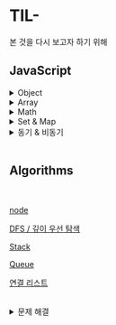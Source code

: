 <!-- @format -->

# TIL-

본 것을 다시 보고자 하기 위해

## JavaScript

<details>
  <summary>Object</summary>
<br/>

[객체 프로퍼티 존재](./JavaScript/Object/%EA%B0%9D%EC%B2%B4%20%ED%94%84%EB%A1%9C%ED%8D%BC%ED%8B%B0%20%EC%A1%B4%EC%9E%AC.md)

[객체 프로퍼티 열거](./JavaScript/Object/%EA%B0%9D%EC%B2%B4%20%ED%94%84%EB%A1%9C%ED%8D%BC%ED%8B%B0%20%EC%97%B4%EA%B1%B0.md)

  </details>
  <details>
  <summary>Array</summary>
<br/>

[정렬](./JavaScript/Array/%EC%A0%95%EB%A0%AC.md)

  </details>

<details>
  <summary>Math</summary>
<br/>

[소수점](./JavaScript/Math/Math.md)

</details>

<details>
  <summary>Set & Map</summary>
<br/>

[Set](./JavaScript/SetMap/Set.md)

[Map](./JavaScript/SetMap/Map.md)

</details>

<details>
  <summary>동기 & 비동기</summary>
<br/>

[Promise](./JavaScript/%EB%8F%99%EA%B8%B0%20%EB%B9%84%EB%8F%99%EA%B8%B0/Promise.md)

</details>

<br/>

## Algorithms

<br/>

[node](./Algorithms/%EB%85%B8%EB%93%9C.md)

[DFS / 깊이 우선 탐색](./Algorithms/DFS.md)

[Stack](./Algorithms/Stack.md)

[Queue](./Algorithms/Queue.md)

[연결 리스트](./Algorithms/%EC%97%B0%EA%B2%B0%20%EB%A6%AC%EC%8A%A4%ED%8A%B8.md)

<br/>

<details>
  <summary>문제 해결</summary>
<br/>

[중복 값 개수 구하기](./Algorithms/%EC%A4%91%EB%B3%B5%20%EA%B0%92%20%EA%B0%9C%EC%88%98%20%EA%B5%AC%ED%95%98%EA%B8%B0.md)

  </details>

